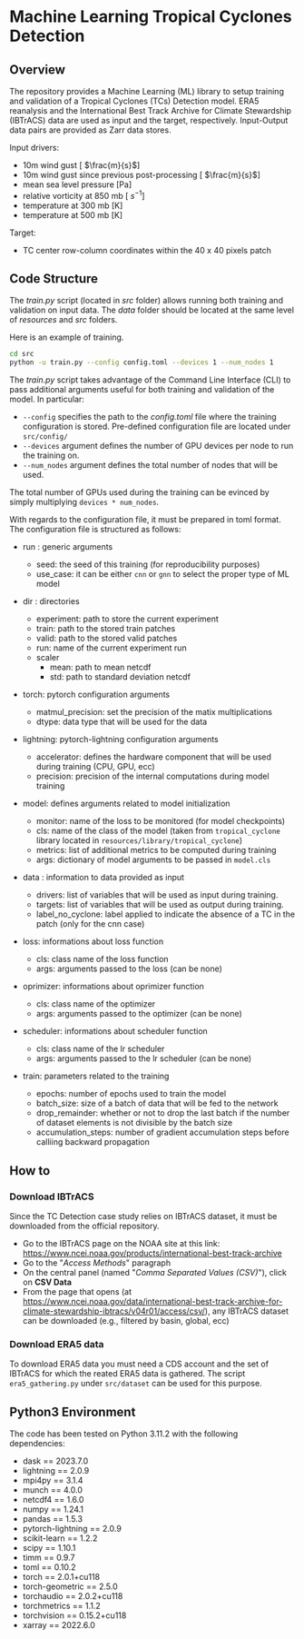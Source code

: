 # Machine Learning Tropical Cyclones Detection

## Overview
The repository provides a Machine Learning (ML) library to setup training and validation of a Tropical Cyclones (TCs) Detection model. ERA5 reanalysis and the International Best Track Archive for Climate Stewardship (IBTrACS) data are used as input and the target, respectively. Input-Output data pairs are provided as Zarr data stores.

Input drivers:
- 10m wind gust [ $\frac{m}{s}$]
- 10m wind gust since previous post-processing [ $\frac{m}{s}$]
- mean sea level pressure [Pa]
- relative vorticity at 850 mb [ $s^{-1}$]
- temperature at 300 mb [K]
- temperature at 500 mb [K]

Target:
- TC center row-column coordinates within the 40 x 40 pixels patch 

## Code Structure

The _train.py_ script (located in _src_ folder) allows running both training and validation on input data. The _data_ folder should be located at the same level of _resources_ and _src_ folders. 

Here is an example of training.

```bash
cd src
python -u train.py --config config.toml --devices 1 --num_nodes 1
```
The _train.py_ script takes advantage of the Command Line Interface (CLI) to pass additional arguments useful for both training and validation of the model. In particular:

- `--config` specifies the path to the *config.toml* file where the training configuration is stored. Pre-defined configuration file are located under `src/config/`
- `--devices` argument defines the number of GPU devices per node to run the training on.
- `--num_nodes` argument defines the total number of nodes that will be used.

The total number of GPUs used during the training can be evinced by simply multiplying `devices * num_nodes`.

With regards to the configuration file, it must be prepared in toml format. The configuration file is structured as follows:

- run : generic arguments
    - seed: the seed of this training (for reproducibility purposes)
    - use_case: it can be either `cnn` or `gnn` to select the proper type of ML model

- dir : directories
    - experiment: path to store the current experiment
    - train: path to the stored train patches
    - valid: path to the stored valid patches
    - run: name of the current experiment run
    - scaler
        - mean: path to mean netcdf
        - std: path to standard deviation netcdf

- torch: pytorch configuration arguments
    - matmul_precision: set the precision of the matix multiplications
    - dtype: data type that will be used for the data

- lightning: pytorch-lightning configuration arguments
    - accelerator: defines the hardware component that will be used during training (CPU, GPU, ecc)
    - precision: precision of the internal computations during model training

- model: defines arguments related to model initialization
    - monitor: name of the loss to be monitored (for model checkpoints)
    - cls: name of the class of the model (taken from `tropical_cyclone` library located in `resources/library/tropical_cyclone`)
    - metrics: list of additional metrics to be computed during training
    - args: dictionary of model arguments to be passed in `model.cls`

- data : information to data provided as input
    - drivers: list of variables that will be used as input during training.
    - targets: list of variables that will be used as output during training.
    - label_no_cyclone: label applied to indicate the absence of a TC in the patch (only for the cnn case)

- loss: informations about loss function
    - cls: class name of the loss function
    - args: arguments passed to the loss (can be none)
- oprimizer: informations about oprimizer function
    - cls: class name of the optimizer
    - args: arguments passed to the optimizer (can be none)
- scheduler: informations about scheduler function
    - cls: class name of the lr scheduler
    - args: arguments passed to the lr scheduler (can be none)

- train: parameters related to the training
    - epochs: number of epochs used to train the model
    - batch_size: size of a batch of data that will be fed to the network
    - drop_remainder: whether or not to drop the last batch if the number of dataset elements is not divisible by the batch size
    - accumulation_steps: number of gradient accumulation steps before calliing backward propagation
 
## How to

### Download IBTrACS

Since the TC Detection case study relies on IBTrACS dataset, it must be downloaded from the official repository. 

- Go to the IBTrACS page on the NOAA site at this link: https://www.ncei.noaa.gov/products/international-best-track-archive
- Go to the "_Access Methods_" paragraph
- On the central panel (named "_Comma Separated Values (CSV)_"), click on **CSV Data**
- From the page that opens (at https://www.ncei.noaa.gov/data/international-best-track-archive-for-climate-stewardship-ibtracs/v04r01/access/csv/), any IBTrACS dataset can be downloaded (e.g., filtered by basin, global, ecc)

### Download ERA5 data

To download ERA5 data you must need a CDS account and the set of IBTrACS for which the reated ERA5 data is gathered. The script `era5_gathering.py` under `src/dataset` can be used for this purpose.

## Python3 Environment 
The code has been tested on Python 3.11.2 with the following dependencies:

- dask == 2023.7.0
- lightning == 2.0.9
- mpi4py == 3.1.4
- munch == 4.0.0
- netcdf4 == 1.6.0
- numpy == 1.24.1
- pandas == 1.5.3
- pytorch-lightning == 2.0.9
- scikit-learn == 1.2.2
- scipy == 1.10.1
- timm == 0.9.7
- toml == 0.10.2
- torch == 2.0.1+cu118
- torch-geometric == 2.5.0
- torchaudio == 2.0.2+cu118
- torchmetrics == 1.1.2
- torchvision == 0.15.2+cu118
- xarray == 2022.6.0
